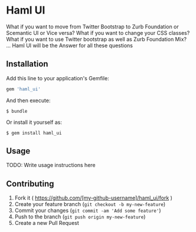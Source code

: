 # Haml UI

What if you want to move from Twitter Bootstrap to Zurb Foundation or Scemantic UI or Vice versa?
What if you want to change your CSS classes?
What if you want to use Twitter bootstrap as well as Zurb Foundation Mix?
... Haml UI will be the Answer for all these questions

## Installation

Add this line to your application's Gemfile:

```ruby
gem 'haml_ui'
```

And then execute:

    $ bundle

Or install it yourself as:

    $ gem install haml_ui

## Usage

TODO: Write usage instructions here

## Contributing

1. Fork it ( https://github.com/[my-github-username]/haml_ui/fork )
2. Create your feature branch (`git checkout -b my-new-feature`)
3. Commit your changes (`git commit -am 'Add some feature'`)
4. Push to the branch (`git push origin my-new-feature`)
5. Create a new Pull Request
